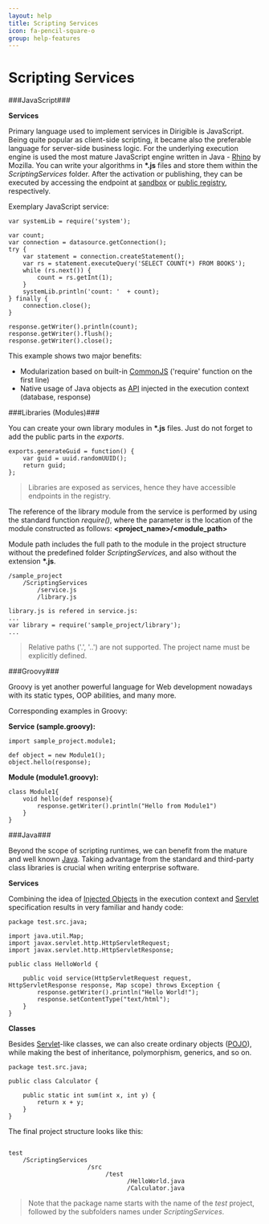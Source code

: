 ```yaml
---
layout: help
title: Scripting Services
icon: fa-pencil-square-o
group: help-features
---
```


Scripting Services
===

###JavaScript###

**Services**	

Primary language used to implement services in Dirigible is JavaScript. Being quite popular as client-side scripting, it became also the preferable language for server-side business logic. For the underlying execution engine is used the most mature JavaScript engine written in Java - [Rhino](https://developer.mozilla.org/en-US/docs/Rhino) by Mozilla.
You can write your algorithms in **\*.js** files and store them within the *ScriptingServices* folder. After the activation or publishing, they can be executed by accessing the endpoint at [sandbox](activation.html) or [public registry](publication.html), respectively.

Exemplary JavaScript service:

<pre><code>var systemLib = require('system');

var count;
var connection = datasource.getConnection();
try {
    var statement = connection.createStatement();
    var rs = statement.executeQuery('SELECT COUNT(*) FROM BOOKS');
    while (rs.next()) {
        count = rs.getInt(1);
    }
    systemLib.println('count: '  + count);
} finally {
    connection.close();
}

response.getWriter().println(count);
response.getWriter().flush();
response.getWriter().close();
</code></pre>

This example shows two major benefits:

*	Modularization based on built-in [CommonJS](http://wiki.commonjs.org/wiki/CommonJS) ('require' function on the first line)
*	Native usage of Java objects as [API](api.html) injected in the execution context (database, response)

###Libraries (Modules)###

You can create your own library modules in **\*.js** files. Just do not forget to add the public parts in the *exports*.

<pre><code>exports.generateGuid = function() {
    var guid = uuid.randomUUID();
    return guid;
};
</code></pre>

> Libraries are exposed as services, hence they have accessible endpoints in the registry.

The reference of the library module from the service is performed by using the standard function *require()*, where the parameter is the location of the module constructed as follows: **<project_name>/<module_path>**

Module path includes the full path to the module in the project structure without the predefined folder *ScriptingServices*, and also without the extension **\*.js**.


<pre><code>/sample_project
    /ScriptingServices
        /service.js
        /library.js
        
library.js is refered in service.js:
...
var library = require('sample_project/library');
...
</code></pre>

> Relative paths ('.', '..') are not supported. The project name must be explicitly defined.



###Groovy###

Groovy is yet another powerful language for Web development nowadays with its static types, OOP abilities, and many more.

Corresponding examples in Groovy:

**Service (sample.groovy):**
<pre><code>import sample_project.module1;

def object = new Module1();
object.hello(response);
</code></pre>

**Module (module1.groovy):**

<pre><code>class Module1{
    void hello(def response){
        response.getWriter().println("Hello from Module1")
    }
}
</code></pre>

###Java###

Beyond the scope of scripting runtimes, we can benefit from the mature and well known [Java](http://en.wikipedia.org/wiki/Java_programming_language). Taking advantage from the standard and third-party class libraries is crucial when writing enterprise software.

**Services**

Combining the idea of [Injected Objects](http://www.dirigible.io/help/api.html) in the execution context and [Servlet](http://en.wikipedia.org/wiki/Java_Servlet) specification results in very familiar and handy code:

<pre><code>package test.src.java;

import java.util.Map;
import javax.servlet.http.HttpServletRequest;
import javax.servlet.http.HttpServletResponse;

public class HelloWorld {

    public void service(HttpServletRequest request, HttpServletResponse response, Map<String, Object> scope) throws Exception {
        response.getWriter().println("Hello World!");
        response.setContentType("text/html");
    }
}
</code></pre>

**Classes**

Besides [Servlet](http://en.wikipedia.org/wiki/Java_Servlet)-like classes, we can also create ordinary objects ([POJO](http://en.wikipedia.org/wiki/Plain_Old_Java_Object)), while making the best of inheritance, polymorphism, generics, and so on.

<pre><code>package test.src.java;

public class Calculator {

    public static int sum(int x, int y) {
        return x + y;
    }
}
</code></pre>

The final project structure looks like this:

<pre><code>
test
    /ScriptingServices
                      /src
                           /test
                                 /HelloWorld.java
                                 /Calculator.java
</code></pre>

> Note that the package name starts with the name of the *test* project, followed by the subfolders names under *ScriptingServices*.
